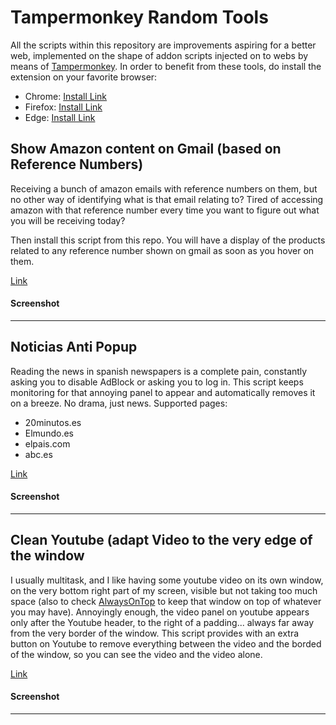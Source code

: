 # Tampermonkey Random Tools
All the scripts within this repository are improvements aspiring for a better web, implemented on the shape of addon scripts injected on to webs by means of [Tampermonkey](https://en.wikipedia.org/wiki/Tampermonkey).
In order to benefit from these tools, do install the extension on your favorite browser:
 - Chrome: [Install Link](https://chrome.google.com/webstore/detail/tampermonkey/dhdgffkkebhmkfjojejmpbldmpobfkfo?hl=en)
 - Firefox: [Install Link](https://addons.mozilla.org/en-US/firefox/addon/tampermonkey/)
 - Edge: [Install Link](https://microsoftedge.microsoft.com/addons/detail/tampermonkey/iikmkjmpaadaobahmlepeloendndfphd)

## Show Amazon content on Gmail (based on Reference Numbers)
Receiving a bunch of amazon emails with reference numbers on them, but no other way of identifying what is that email relating to? Tired of accessing amazon with that reference number every time you want to figure out what you will be receiving today?

Then install this script from this repo. You will have a display of the products related to any reference number shown on gmail as soon as you hover on them.

[Link](https://github.com/ggonmar/tampermonkey/raw/master/GmailshowAmazonOrders.user.js)

#### Screenshot

---
## Noticias Anti Popup
Reading the news in spanish newspapers is a complete pain, constantly asking you to disable AdBlock or asking you to log in.
This script keeps monitoring for that annoying panel to appear and automatically removes it on a breeze. No drama, just news.
Supported pages:
 - 20minutos.es
 - Elmundo.es
 - elpais.com
 - abc.es

[Link](https://github.com/ggonmar/tampermonkey/raw/master/antipopup.user.js)

#### Screenshot

---

## Clean Youtube (adapt Video to the very edge of the window 
I usually multitask, and I like having some youtube video on its own window, on the very bottom right part of my screen, visible but not taking too much space (also to check [AlwaysOnTop](https://www.labnol.org/software/tutorials/keep-window-always-on-top/5213/) to keep that window on top of whatever you may have).
Annoyingly enough, the video panel on youtube appears only after the Youtube header, to the right of a padding... always far away from the very border of the window.
This script provides with an extra button on Youtube to remove everything between the video and the borded of the window, so you can see the video and the video alone.

[Link](https://github.com/ggonmar/tampermonkey/raw/master/cleanyoutube.user.js)

#### Screenshot

---

